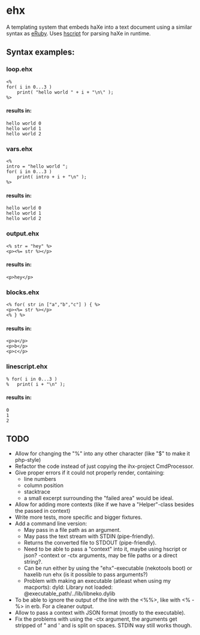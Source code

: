 ehx
===

A templating system that embeds haXe into a text document using a similar syntax as [eRuby](http://en.wikipedia.org/wiki/ERuby). Uses [hscript](http://code.google.com/p/hscript/) for parsing haXe in runtime. 


Syntax examples:
----------------

### loop.ehx
	<% 
	for( i in 0...3 ) 
		print( "hello world " + i + "\n\" ); 
	%>
	
#### results in:
	hello world 0
	hello world 1
	hello world 2
	
	
	
### vars.ehx
	<% 
	intro = "hello world ";
	for( i in 0...3 ) 
		print( intro + i + "\n" ); 
	%>
	
#### results in:
	hello world 0
	hello world 1
	hello world 2


	
	
### output.ehx
	<% str = "hey" %>
	<p><%= str %></p>
	
#### results in:
	<p>hey</p>
	
	
	
	
### blocks.ehx
	<% for( str in ["a","b","c"] ) { %>
	<p><%= str %></p>
	<% } %>
	
#### results in:
	<p>a</p>
	<p>b</p>
	<p>c</p>
	
	
	
### linescript.ehx
	% for( i in 0...3 )
	% 	print( i + "\n" );
	
#### results in:
	0
	1
	2
	
	
TODO
----

*	Allow for changing the "%" into any other character (like "$" to make it php-style)
*	Refactor the code instead of just copying the ihx-project CmdProcessor.
*	Give proper errors if it could not properly render, containing:
	*	line numbers
	*	column position
	*	stacktrace
	*	a small excerpt surrounding the "failed area" would be ideal.
*	Allow for adding more contexts (like if we have a "Helper"-class besides the passed in context)
*	Write more tests, more specific and bigger fixtures.
*	Add a command line version:
	*	May pass in a file path as an argument.
	*	May pass the text stream with STDIN (pipe-friendly).
	*	Returns the converted file to STDOUT (pipe-friendly).
	*	Need to be able to pass a "context" into it, maybe using hscript or json? -context or -ctx arguments, may be file paths or a direct string?.
	*	Can be run either by using the "ehx"-executable (nekotools boot) or haxelib run ehx (is it possible to pass arguments?)
	*	Problem with making an executable (atleast when using my macports): dyld: Library not loaded: @executable_path/../lib/libneko.dylib
*	To be able to ignore the output of the line with the <%%>, like with <% -%> in erb. For a cleaner output.
*	Allow to pass a context with JSON format (mostly to the executable).
*	Fix the problems with using the -ctx argument, the arguments get stripped of " and ' and is split on spaces. STDIN way still works though.
 